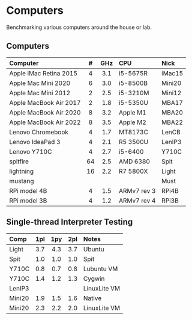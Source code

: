 Computers
=========

Benchmarking various computers around the house or lab.

## Computers ##

| Computer               | # | GHz | CPU         | Nick
|:-----------------------|:-:|:---:|:------------|:-------
| Apple iMac Retina 2015 | 4 | 3.1 | i5-5675R    | iMac15
| Apple Mac Mini 2020    | 6 | 3.0 | i5-8500B    | Mini20
| Apple Mac Mini 2012    | 2 | 2.5 | i5-3210M    | Mini12
| Apple MacBook Air 2017 | 2 | 1.8 | i5-5350U    | MBA17
| Apple MacBook Air 2020 | 8 | 3.2 | Apple M1    | MBA20
| Apple MacBook Air 2022 | 8 | 3.5 | Apple M2    | MBA22
| Lenovo Chromebook      | 4 | 1.7 | MT8173C     | LenCB
| Lenovo IdeaPad 3       | 4 | 2.1 | R5 3500U    | LenIP3
| Lenovo Y710C           | 4 | 2.7 | i5-6400     | Y710C
| spitfire               |64 | 2.5 | AMD 6380    | Spit
| lightning              |16 | 2.2 | R7 5800X    | Light
| mustang                |   |     |             | Must
| RPi model 4B           | 4 | 1.5 | ARMv7 rev 3 | RPi4B
| RPi model 3B           | 4 | 1.2 | ARMv7 rev 4 | RPi3B

## Single-thread Interpreter Testing ##

| Comp   | 1pl | 1py | 2pl | Notes
|:-------|:---:|:---:|:---:|:---------
| Light  | 3.7 | 4.3 | 3.7 | Ubuntu
| Spit   | 1.0 | 1.0 | 1.0 | Spit
| Y710C  | 0.8 | 0.7 | 0.8 | Lubuntu VM
| Y710C  | 1.4 | 1.2 | 1.3 | Cygwin
| LenIP3 |     |     |     | LinuxLite VM
| Mini20 | 1.9 | 1.5 | 1.6 | Native
| Mini20 | 2.3 | 2.2 | 2.0 | LinuxLite VM
